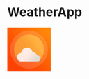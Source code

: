 # WeatherApp

<p float="left">
  <img src="https://github.com/isilay-subasi/WeatherApp/blob/main/images/icon.png" width="100" />

</p>